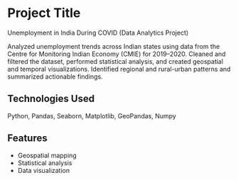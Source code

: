 # Project Title

Unemployment in India During COVID (Data Analytics Project)

Analyzed unemployment trends across Indian states using data from the Centre for Monitoring Indian Economy (CMIE) for 2019–2020. Cleaned and filtered the dataset, performed statistical analysis, and created geospatial and temporal visualizations. Identified regional and rural-urban patterns and summarized actionable findings.

## Technologies Used
Python, Pandas, Seaborn, Matplotlib, GeoPandas, Numpy

## Features
- Geospatial mapping
- Statistical analysis
- Data visualization
